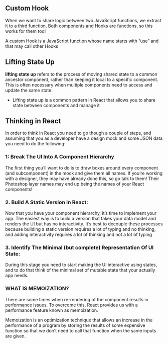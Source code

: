 ## Custom Hook
When we want to share logic between two JavaScript functions, we extract it to a third function. Both components and Hooks are functions, so this works for them too!

A custom Hook is a JavaScript function whose name starts with ”use” and that may call other Hooks
## Lifting State Up

**lifting state up** refers to the process of moving shared state to a common ancestor component, rather than keeping it local to a specific component. This is often necessary when multiple components need to access and update the same state.
 - Lifting state up is a common pattern in React that allows you to share state between components and manage it


## Thinking in React
In order to think in React you need to go though a couple of steps, and assuming that you as a developer have a design mock and some JSON data you need to do the following:
### 1: Break The UI Into A Component Hierarchy
The first thing you’ll want to do is to draw boxes around every component (and subcomponent) in the mock and give them all names. If you’re working with a designer, they may have already done this, so go talk to them! Their Photoshop layer names may end up being the names of your React components!
### 2. Build A Static Version in React:
Now that you have your component hierarchy, it’s time to implement your app. The easiest way is to build a version that takes your data model and renders the UI but has no interactivity. It’s best to decouple these processes because building a static version requires a lot of typing and no thinking, and adding interactivity requires a lot of thinking and not a lot of typing
### 3. Identify The Minimal (but complete) Representation Of UI State:
During this stage you need to start making the UI interactive using states, and to do that think of the minimal set of mutable state that your actually app needs.

### WHAT IS MEMOIZATION?
There are some times when re-rendering of the component results in performance issues. To overcome this, React provides us with a performance feature known as memoization.

Memoization is an optimization technique that allows an increase in the performance of a program by storing the results of some expensive function so that we don’t need to call that function when the same inputs are given.